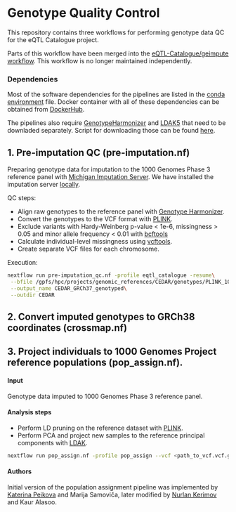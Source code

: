 # Genotype Quality Control
This repository contains three workflows for performing genotype data QC for the eQTL Catalogue project.

Parts of this workflow have been merged into the [eQTL-Catalogue/geimpute workflow](https://github.com/eQTL-Catalogue/genimpute). This workflow is no longer maintained independently. 

### Dependencies
Most of the software dependencies for the pipelines are listed in the [conda environment](https://github.com/kauralasoo/genotype_qc/blob/master/environment.yml) file. Docker container with all of these dependencies can be obtained from [DockerHub](https://hub.docker.com/repository/docker/eqtlcatalogue/genotype_qc).

The pipelines also require [GenotypeHarmonizer](https://github.com/molgenis/systemsgenetics/wiki/Genotype-Harmonizer) and [LDAK5](http://dougspeed.com/ldak/) that need to be downladed separately. Script for downloading those can be found [here](https://github.com/kauralasoo/genotype_qc/blob/master/download_binaries.sh).

## 1. Pre-imputation QC (pre-imputation.nf)
Preparing genotype data for imputation to the 1000 Genomes Phase 3 reference panel with [Michigan Imputation Server](https://imputationserver.sph.umich.edu). We have installed the imputation server [locally](https://imputationserver.readthedocs.io/en/latest/docker/). 

QC steps:
- Align raw genotypes to the reference panel with [Genotype Harmonizer](https://github.com/molgenis/systemsgenetics/wiki/Genotype-Harmonizer).
- Convert the genotypes to the VCF format with [PLINK](https://www.cog-genomics.org/plink/1.9/). 
- Exclude variants with Hardy-Weinberg p-value < 1e-6, missingness > 0.05 and minor allele frequency < 0.01 with [bcftools](https://samtools.github.io/bcftools/)
- Calculate individual-level missingness using [vcftools](https://vcftools.github.io/perl_module.html).
- Create separate VCF files for each chromosome.

Execution:

```bash
nextflow run pre-imputation_qc.nf -profile eqtl_catalogue -resume\
 --bfile /gpfs/hpc/projects/genomic_references/CEDAR/genotypes/PLINK_100718_1018/CEDAR\
 --output_name CEDAR_GRCh37_genotyped\
 --outdir CEDAR 
```

## 2. Convert imputed genotypes to GRCh38 coordinates (crossmap.nf)

## 3. Project individuals to 1000 Genomes Project reference populations (pop_assign.nf).

#### Input

Genotype data imputed to 1000 Genomes Phase 3 reference panel.

#### Analysis steps

- Perform LD pruning on the reference dataset with [PLINK](https://www.cog-genomics.org/plink/1.9/).
- Perform PCA and project new samples to the reference principal components with [LDAK](http://dougspeed.com/ldak/).

```bash
nextflow run pop_assign.nf -profile pop_assign --vcf <path_to_vcf.vcf.gz> --data_name <study_name>
```
#### Authors

Initial version of the population assignment pipeline was implemented by [Katerina Peikova](https://github.com/peikovakate) and Marija Samoviča, later modified by [Nurlan Kerimov](https://github.com/kerimoff/) and Kaur Alasoo.

